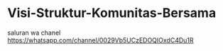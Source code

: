 # Visi-Struktur-Komunitas-Bersama

saluran wa chanel
https://whatsapp.com/channel/0029Vb5UCzEDOQIOxdC4Du1R